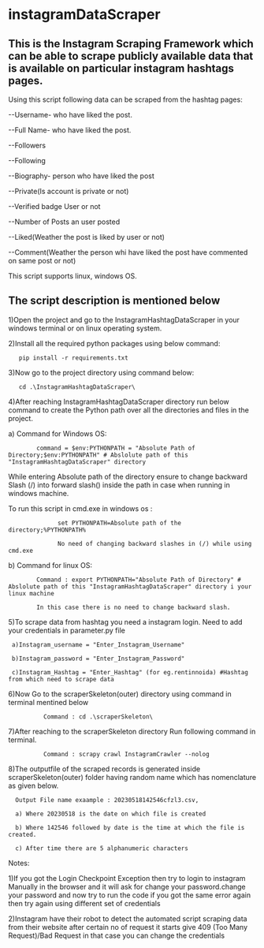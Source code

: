 # instagramDataScraper
This is the Instagram Scraping Framework which can be able to scrape publicly available data that is available on particular instagram hashtags pages.
--

Using this script following data can be scraped from the hashtag pages:

  --Username- who have liked the post.
  
  --Full Name- who have liked the post.
  
  --Followers 
  
  --Following
  
  --Biography- person who have liked the post
  
  --Private(Is account is private or not)
  
  --Verified badge User or not
  
  --Number of Posts an user posted
  
  --Liked(Weather the post is liked by user or not)
  
  --Comment(Weather the person whi have liked the post have commented on same post or not)
  
  This script supports linux, windows OS.
  
  
  
The script description is mentioned below
--

1)Open the project and go to the InstagramHashtagDataScraper in your windows terminal or on linux operating system.

2)Install all the required python packages using below command:

       pip install -r requirements.txt

3)Now go to the project directory using command below:

       cd .\InstagramHashtagDataScraper\
       
4)After reaching InstagramHashtagDataScraper directory run below command to create the Python path over all the directories and files in the project.

a) Command for Windows OS:

            command = $env:PYTHONPATH = "Absolute Path of Directory;$env:PYTHONPATH" # Abslolute path of this "InstagramHashtagDataScraper" directory
          
 While entering Absolute path of the directory ensure to change backward Slash (/) into forward slash(\) inside the path in case when running in windows                    machine.
            
To run this script in cmd.exe in windows os :
            
                  set PYTHONPATH=Absolute path of the directory;%PYTHONPATH%
                 
                  No need of changing backward slashes in (/) while using cmd.exe

b) Command for linux OS:
    
            Command : export PYTHONPATH="Absolute Path of Directory" # Abslolute path of this "InstagramHashtagDataScraper" directory i your linux machine
          
            In this case there is no need to change backward slash.

5)To scrape data from hashtag you need a instagram login. Need to add your credentials in parameter.py file
 
     a)Instagram_username = "Enter_Instagram_Username"
 
     b)Instagram_password = "Enter_Instagram_Password"
    
     c)Instagram_Hashtag = "Enter_Hashtag" (for eg.rentinnoida) #Hashtag from which need to scrape data

6)Now Go to the scraperSkeleton(outer) directory using command in terminal mentined below
 
              Command : cd .\scraperSkeleton\

7)After reaching to the scraperSkeleton directory Run following command in terminal.

              Command : scrapy crawl InstagramCrawler --nolog

8)The outputfile of the scraped records is generated inside scraperSkeleton(outer) folder having random name which has nomenclature as given below.
      
      Output File name exaample : 20230518142546cfzl3.csv,
      
      a) Where 20230518 is the date on which file is created
      
      b) Where 142546 followed by date is the time at which the file is created.
      
      c) After time there are 5 alphanumeric characters

Notes:

1)If you got the Login Checkpoint Exception then try to login to instagram Manually in the browser and it will ask for change your password.change your password and now try 
to run the code if you got the same error again then try again using different set of credentials

2)Instagram have their robot to detect the automated script scraping data from their website after certain no of request it starts give 409 (Too Many Request)/Bad Request in that case you can change the credentials
